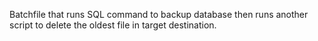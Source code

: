 Batchfile that runs SQL command to backup database then runs another script to delete the oldest file in target destination.
